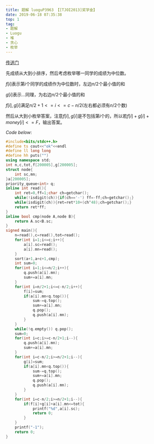 ```yaml
---
title: 题解 luoguP3963 【[TJOI2013]奖学金】
date: 2019-06-18 07:35:38
top: 1
tag: 
- 题解
- Luogu
- 堆
- 贪心
- 枚举
---
```

[传送门](https://www.luogu.org/problemnew/show/P3963)

先成绩从大到小排序，然后考虑枚举哪一同学的成绩为中位数。

$f[i]$表示第$i$个同学的成绩作为中位数时，左边$n/2$个最小值的和

$g[i]$表示...同理，为右边$n/2$个最小值的和

$f[i],g[i]$满足$n/2+1<=i<=c-n/2($左右都必须有$n/2$个数$)$

然后从大到小枚举答案，注意$f[i],g[i]$是不包括第$i$个的，所以若$f[i]+g[i]+money[i]<=F$，输出答案。

$Code\ below:$
```cpp
#include<bits/stdc++.h>
#define ts cout<<"ok"<<endl
#define ll long long
#define hh puts("")
using namespace std;
int n,c,tot,f[200005],g[200005];
struct node{
    int sc,mn;
}a[200005];
priority_queue<int> q;
inline int read(){
    int ret=0,ff=1;char ch=getchar();
    while(!isdigit(ch)){if(ch=='-') ff=-ff;ch=getchar();}
    while(isdigit(ch)){ret=ret*10+(ch^48);ch=getchar();}
    return ret*ff;
}
inline bool cmp(node A,node B){
    return A.sc<B.sc;
}
signed main(){
    n=read(),c=read(),tot=read();
    for(int i=1;i<=c;i++){
        a[i].sc=read();
        a[i].mn=read();
    }
    sort(a+1,a+c+1,cmp);
    int sum=0;
    for(int i=1;i<=n/2;i++){
        q.push(a[i].mn);
        sum+=a[i].mn;
    }
    for(int i=n/2+1;i<=c-n/2;i++){
        f[i]=sum;
        if(a[i].mn<q.top()){
            sum-=q.top();
            sum+=a[i].mn;
            q.pop();
            q.push(a[i].mn);
        }
    }
    while(!q.empty()) q.pop();
    sum=0;
    for(int i=c;i>=c-n/2+1;i--){
        q.push(a[i].mn);
        sum+=a[i].mn;
    }
    for(int i=c-n/2;i>=n/2+1;i--){
        g[i]=sum;
        if(a[i].mn<q.top()){
            sum-=q.top();
            sum+=a[i].mn;
            q.pop();
            q.push(a[i].mn);
        }
    }
    for(int i=c-n/2;i>=n/2+1;i--){
        if(f[i]+g[i]+a[i].mn<=tot){
            printf("%d",a[i].sc);
            return 0;
        }
    }
    printf("-1");
    return 0;
}
```